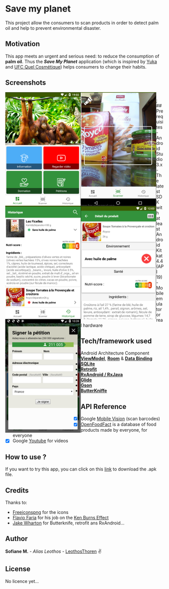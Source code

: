# Save my planet
This project allow the consumers to scan products in order to detect palm oil
and help to prevent environmental disaster.

## Motivation
This app meets an urgent and serious need: to reduce the consumption of **palm oil**.
Thus the __*Save My Planet*__ application (which is inspired by [Yuka](https://yuka.io/) and [UFC Quel Cosmétique](https://www.quechoisir.org/application-mobile-quelcosmetic-n52804/)) helps consumers
to change their habits.

## Screenshots
<img src="https://github.com/LeothosThoren/Save_my_planet/blob/master/img/home.png" align="left" height="360" width="240">
<img src="https://github.com/LeothosThoren/Save_my_planet/blob/master/img/scanner.png" align="left" height="360" width="240">
<img src="https://github.com/LeothosThoren/Save_my_planet/blob/master/img/history.png" align="left" height="360" width="240">
<img src="https://github.com/LeothosThoren/Save_my_planet/blob/master/img/detail.png" align="left" height="360" width="240">
<img src="https://github.com/LeothosThoren/Save_my_planet/blob/master/img/webview.png" align="left" height="360" width="240">
<br/>;
## Prerequisites
- Android Studio 3.x
- The latest SDK with at least Android Kitkat 4.4 (API 19)
- Mobile emulator or real hardware

## Tech/framework used
- Android Architecture Component **[ViewModel](https://developer.android.com/topic/libraries/architecture/viewmodel)**, **[Room](https://developer.android.com/topic/libraries/architecture/room)** & **[Data Binding](https://developer.android.com/topic/libraries/data-binding/)**
- **[SQLite](https://developer.android.com/training/data-storage/sqlite)**
- **[Retrofit](https://square.github.io/retrofit/)**
- **[RxAndroid / RxJava](https://github.com/ReactiveX/RxAndroid)**
- **[Glide](https://bumptech.github.io/glide/)**
- **[Gson](https://github.com/google/gson)**
- **[ButterKniffe](http://jakewharton.github.io/butterknife/)**

## API Reference
 - [x] Google [Mobile Vision](https://developers.google.com/vision/android/barcodes-overview) (scan barcodes)
 - [x] [OpenFoodFact](https://en.wiki.openfoodfacts.org/API/Read/Product) is a database of food products made by everyone, for everyone
 - [x] Google [Youtube](https://developers.google.com/youtube/android/player/) for videos

## How to use ?
If you want to try this app, you can click on this [link]() to download the .apk file.

## Credits
Thanks to:
 * [Freeiconspng](https://www.freeiconspng.com/) for the icons
 * [Flavio Faria](https://github.com/flavioarfaria) for his job on the [Ken Burns Effect](https://github.com/flavioarfaria/KenBurnsView)
 * [Jake Wharton](https://github.com/JakeWharton) for Butterknife, retrofit ans RxAndroid...

## Author
**Sofiane M.** - *Alias Leothos* - [LeothosThoren](https://github.com/LeothosThoren) :v:
## License
No licence yet...
